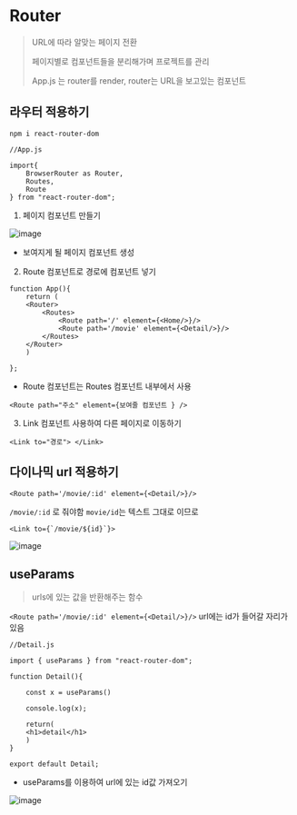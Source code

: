 # Router

> URL에 따라 알맞는 페이지 전환
>
> 페이지별로 컴포넌트들을 분리해가며 프로젝트를 관리
>
> App.js 는 router를 render, router는 URL을 보고있는 컴포넌트

## 라우터 적용하기
```
npm i react-router-dom
```

``` 
//App.js

import{
    BrowserRouter as Router,
    Routes,
    Route
} from "react-router-dom";
```

1. 페이지 컴포넌트 만들기


![image](https://user-images.githubusercontent.com/90364684/213871572-5a5187b1-457b-4155-9a94-3a59270f3473.png)

- 보여지게 될 페이지 컴포넌트 생성

2. Route 컴포넌트로 경로에 컴포넌트 넣기
```
function App(){
    return (
    <Router>
        <Routes>
            <Route path='/' element={<Home/>}/>
            <Route path='/movie' element={<Detail/>}/>
        </Routes>
    </Router>
    )
    
};
```
- Route 컴포넌트는 Routes 컴포넌트 내부에서 사용

```
<Route path="주소" element={보여줄 컴포넌트 } />
```

3. Link 컴포넌트 사용하여 다른 페이지로 이동하기
```
<Link to="경로"> </Link>
```

## 다이나믹 url 적용하기

```
<Route path='/movie/:id' element={<Detail/>}/>
```
`/movie/:id` 로 줘야함 `movie/id`는 텍스트 그대로 이므로

```
<Link to={`/movie/${id}`}>
```
![image](https://user-images.githubusercontent.com/90364684/213872239-5d735d59-bab0-4c3f-8c1a-988896457c94.png)

## useParams

> urls에 있는 값을 반환해주는 함수

`<Route path='/movie/:id' element={<Detail/>}/>` url에는 id가 들어갈 자리가 있음

```
//Detail.js

import { useParams } from "react-router-dom";

function Detail(){

    const x = useParams()

    console.log(x);
    
    return(
    <h1>detail</h1>
    )
}

export default Detail;
```
- useParams를 이용하여 url에 있는 id값 가져오기

![image](https://user-images.githubusercontent.com/90364684/213872557-0f1c783d-d217-4029-8e36-85d7f603aef4.png)

